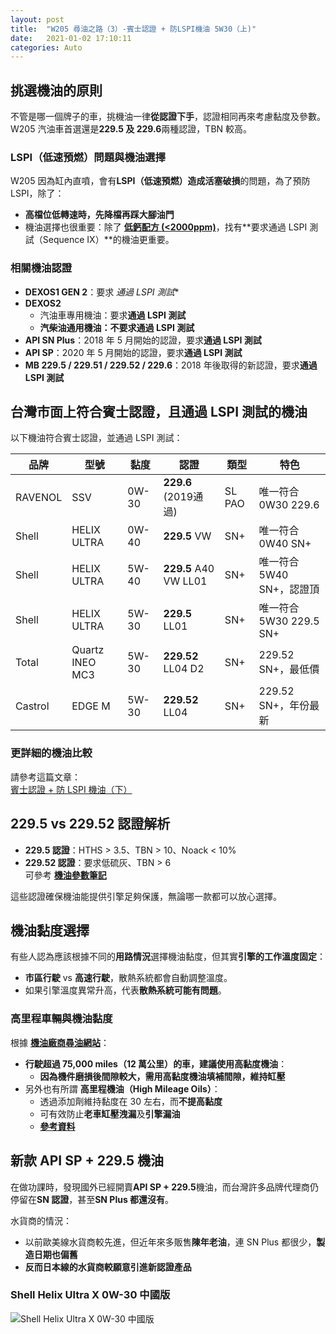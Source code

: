 ```yaml
---
layout: post
title:  "W205 尋油之路（3）-賓士認證 + 防LSPI機油 5W30（上)"
date:   2021-01-02 17:10:11
categories: Auto
---
```

## 挑選機油的原則

不管是哪一個牌子的車，挑機油一律**從認證下手**，認證相同再來考慮黏度及參數。  
W205 汽油車首選還是**229.5 及 229.6**兩種認證，TBN 較高。

### **LSPI（低速預燃）問題與機油選擇**
W205 因為缸內直噴，會有**LSPI（低速預燃）造成活塞破損**的問題，為了預防 LSPI，除了：
- **高檔位低轉速時，先降檔再踩大腳油門**
- 機油選擇也很重要：除了 **[低鈣配方 (<2000ppm)](https://1stbenz.github.io/2021/oil-parameter.html)**，找有**要求通過 LSPI 測試（Sequence IX）**的機油更重要。

### **相關機油認證**
- **DEXOS1 GEN 2**：要求 *通過 LSPI 測試**
- **DEXOS2**
  - 汽油車專用機油：要求**通過 LSPI 測試**
  - **汽柴油通用機油：不要求通過 LSPI 測試**
- **API SN Plus**：2018 年 5 月開始的認證，要求**通過 LSPI 測試**
- **API SP**：2020 年 5 月開始的認證，要求**通過 LSPI 測試**
- **MB 229.5 / 229.51 / 229.52 / 229.6**：2018 年後取得的新認證，要求**通過 LSPI 測試**

## **台灣市面上符合賓士認證，且通過 LSPI 測試的機油**
以下機油符合賓士認證，並通過 LSPI 測試：

| 品牌    | 型號 | 黏度  | 認證 | 類型  | 特色 |
|---------|------|------|------|------|------|
| RAVENOL | SSV  | 0W-30 | **229.6** (2019通過) | SL PAO | 唯一符合 0W30 229.6 |
| Shell   | HELIX ULTRA | 0W-40 | **229.5** VW | SN+ | 唯一符合 0W40 SN+ |
| Shell   | HELIX ULTRA | 5W-40 | **229.5** A40 VW LL01 | SN+ | 唯一符合 5W40 SN+，認證頂 |
| Shell   | HELIX ULTRA | 5W-30 | **229.5** LL01 | SN+ | 唯一符合 5W30 229.5 SN+ |
| Total   | Quartz INEO MC3 | 5W-30 | **229.52** LL04 D2 | SN+ | 229.52 SN+，最低價 |
| Castrol | EDGE M | 5W-30 | **229.52** LL04 | SN+ | 229.52 SN+，年份最新 |

### **更詳細的機油比較**
請參考這篇文章：  
[賓士認證 + 防 LSPI 機油（下）](https://1stbenz.github.io/2021/benz-and-lspi-02.html)

## **229.5 vs 229.52 認證解析**
- **229.5 認證**：HTHS > 3.5、TBN > 10、Noack < 10%
- **229.52 認證**：要求低硫灰、TBN > 6  
  可參考 **[機油參數筆記](https://1stbenz.github.io/2021/oil-parameter.html)**

這些認證確保機油能提供引擎足夠保護，無論哪一款都可以放心選擇。

## **機油黏度選擇**
有些人認為應該根據不同的**用路情況**選擇機油黏度，但其實**引擎的工作溫度固定**：
- **市區行駛** vs **高速行駛**，散熱系統都會自動調整溫度。
- 如果引擎溫度異常升高，代表**散熱系統可能有問題**。

### **高里程車輛與機油黏度**
根據 **[機油廠商尋油網站](https://1stbenz.github.io/2020/oil-finder.html)**：
- **行駛超過 75,000 miles（12 萬公里）**的車，建議使用**高黏度機油**：
  - **因為機件磨損後間隙較大，需用高黏度機油填補間隙，維持缸壓**
- 另外也有所謂 **高里程機油（High Mileage Oils）**：
  - 透過添加劑維持黏度在 30 左右，而**不提高黏度**
  - 可有效防止**老車缸壓洩漏**及**引擎漏油**
  - **[參考資料](https://www.machinerylubrication.com/Read/31414/high-mileage-oil)**

## **新款 API SP + 229.5 機油**
在做功課時，發現國外已經開賣**API SP + 229.5**機油，而台灣許多品牌代理商仍停留在**SN 認證**，甚至**SN Plus 都還沒有**。

水貨商的情況：
- 以前歐美線水貨商較先進，但近年來多販售**陳年老油**，連 SN Plus 都很少，**製造日期也偏舊**
- **反而日本線的水貨商較願意引進新認證產品**

### **Shell Helix Ultra X 0W-30 中國版**
![Shell Helix Ultra X 0W-30 中國版](https://attach.mobile01.com/attach/202104/mobile01-bdcd0398015144b90240dd50446d80a4.jpg)
